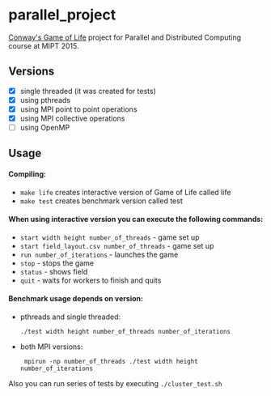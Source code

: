 # parallel_project
[Conway's Game of Life](https://en.wikipedia.org/wiki/Conway%27s_Game_of_Life) project for Parallel and Distributed Computing course at MIPT 2015.

## Versions

- [x] single threaded (it was created for tests)
- [x] using pthreads
- [x] using MPI point to point operations
- [x] using MPI collective operations
- [ ] using OpenMP

## Usage

#### Compiling:

* ```make life``` creates interactive version of Game of Life called life
* ```make test``` creates benchmark version called test

#### When using interactive version you can execute the following commands:

* ```start width height number_of_threads``` - game set up
* ```start field_layout.csv number_of_threads``` - game set up
* ```run number_of_iterations``` - launches the game
* ```stop``` - stops the game
* ```status``` - shows field
* ```quit``` - waits for workers to finish and quits

#### Benchmark usage depends on version:

* pthreads and single threaded:

  ```./test width height number_of_threads number_of_iterations```
* both MPI versions:

  ``` mpirun -np number_of_threads ./test width height number_of_iterations```


Also you can run series of tests by executing ```./cluster_test.sh```
